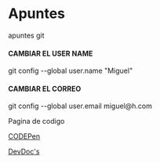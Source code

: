 # Apuntes

apuntes git

<h4>CAMBIAR EL USER NAME</h1>

<p>git config --global user.name "Miguel"</p>

<h4>CAMBIAR EL CORREO</h4>

<p>git config --global user.email miguel@h.com</p>

Pagina de codigo

<a href = "https://codepen.io/">CODEPen</a>

<a href = "https://devdocs.io/"> DevDoc's</a>
